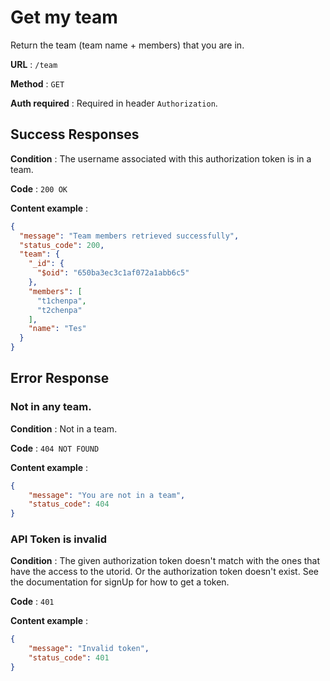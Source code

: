 

# Get my team

Return the team (team name + members) that you are in.

**URL** : `/team`

**Method** : `GET`

**Auth required** : Required in header `Authorization`.

## Success Responses

**Condition** : The username associated with this authorization token is in a team.

**Code** : `200 OK`

**Content example** :

```json
{
  "message": "Team members retrieved successfully",
  "status_code": 200,
  "team": {
    "_id": {
      "$oid": "650ba3ec3c1af072a1abb6c5"
    },
    "members": [
      "t1chenpa",
      "t2chenpa"
    ],
    "name": "Tes"
  }
}
```

## Error Response

### Not in any team.

**Condition** : Not in a team.

**Code** : `404 NOT FOUND`

**Content example** :

```json
{
    "message": "You are not in a team",
    "status_code": 404
}
```

### API Token is invalid

**Condition** : The given authorization token doesn't match with the ones that have the access to the utorid. Or the authorization token doesn't exist.
See the documentation for signUp for how to get a token.

**Code** : `401`

**Content example** :

```json
{
    "message": "Invalid token",
    "status_code": 401
}
```
